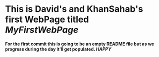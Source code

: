 # This is **David's** and **KhanSahab's** first WebPage titled _MyFirstWebPage_
#### For the first commit this is going to be an empty README file but as we progress during the day it'll get populated. **_HAPPY_**